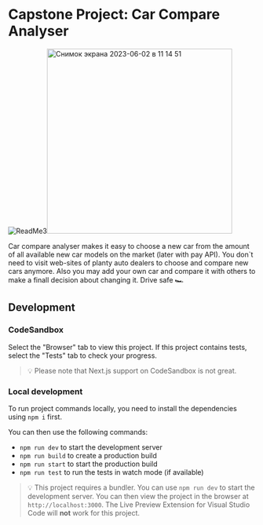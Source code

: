 # Capstone Project: Car Compare Analyser
![ReadMe3](https://github.com/maksymvasylyev/capstone-project/assets/102429024/233a0afd-330a-4517-8797-5858195678d0)<img width="377" alt="Снимок экрана 2023-06-02 в 11 14 51" src="https://github.com/maksymvasylyev/capstone-project/assets/102429024/7d1ede83-877b-47fd-b883-8454de779b35">



Car compare analyser makes it easy to choose a new car from the amount of all available new car models on the market (later with pay API). 
You don`t need to visit web-sites of planty auto dealers to choose and compare new cars anymore.
Also you may add your own car and compare it with others to make a finall decision about changing it.
Drive safe 🏎

## Development

### CodeSandbox

Select the "Browser" tab to view this project. If this project contains tests, select the "Tests" tab to check your progress.

> 💡 Please note that Next.js support on CodeSandbox is not great.

### Local development

To run project commands locally, you need to install the dependencies using `npm i` first.

You can then use the following commands:

- `npm run dev` to start the development server
- `npm run build` to create a production build
- `npm run start` to start the production build
- `npm run test` to run the tests in watch mode (if available)

> 💡 This project requires a bundler. You can use `npm run dev` to start the development server. You can then view the project in the browser at `http://localhost:3000`. The Live Preview Extension for Visual Studio Code will **not** work for this project.
